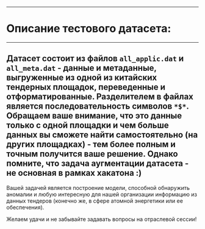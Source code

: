 ***
# Описание тестового датасета:
---
Датасет состоит из файлов ```all_applic.dat``` и ```all_meta.dat``` - данные и метаданные, выгруженные из одной из китайских тендерных площадок, переведенные и отформатированные. Разделителем в файлах является последовательность символов ```*$*```.
Обращаем ваше внимание, что это данные только с одной площадки и чем больше данных вы сможете найти самостоятельно (на других площадках) - тем более полным и точным получится ваше решение. Однако помните, что задача аугментации датасета - не основная в рамках хакатона :) 
---
Вашей задачей является построение модели, способной обнаружить аномалии и любую интересную для нашей организации информацию из данных тендеров (конечно же, в сфере атомной энергетики или ее обеспечения). 

Желаем удачи и не забывайте задавать вопросы на отраслевой сессии!

